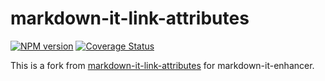 # markdown-it-link-attributes

[![NPM version](https://img.shields.io/npm/v/markdown-it-link-attributes-for-enhancer.svg?style=flat)](https://www.npmjs.org/package/markdown-it-link-attributes-for-enhancer)
[![Coverage Status](https://codecov.io/gh/Dedicatus546/markdown-it-enhancer/branch/main/graph/badge.svg?component=plugin-link-attributes)](https://app.codecov.io/github/Dedicatus546/markdown-it-enhancer/tree/main?components%5B0%5D=plugin-link-attributes)

This is a fork from [markdown-it-link-attributes](https://github.com/crookedneighbor/markdown-it-link-attributes) for markdown-it-enhancer.
